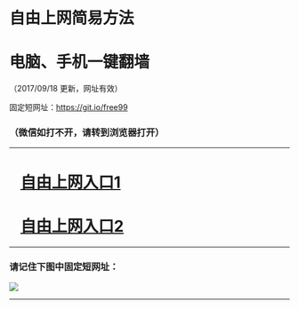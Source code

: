 ﻿# 自由上网简易方法

# 电脑、手机一键翻墙

（2017/09/18 更新，网址有效）

固定短网址：https://git.io/free99

### （微信如打不开，请转到浏览器打开）


***





# &nbsp;&nbsp; <a href="http://ft185723596.fwq-tz1005.info/fwqtz01.html?t=091800120710 " target="_blank">自由上网入口1</a>
# &nbsp;&nbsp; <a href="http://ft232098375.fwq-tz1006.info/fwqtz02.html?t=091800126354 " target="_blank">自由上网入口2</a>
***

### 请记住下图中固定短网址：

<img src="https://s3-us-west-2.amazonaws.com/fwq-1001/yjfq-20170905okok.png" /> 


***

